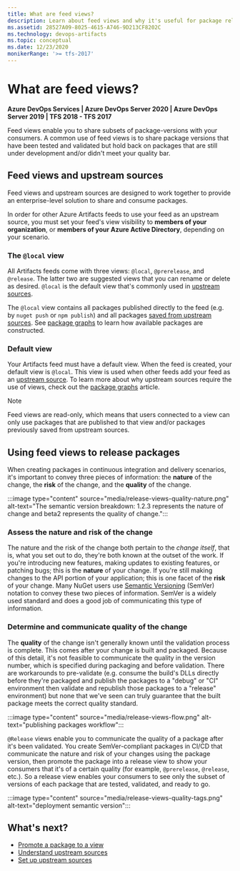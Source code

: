 ```yaml
---
title: What are feed views?
description: Learn about feed views and why it's useful for package release
ms.assetid: 28527A09-8025-4615-A746-9D213CF8202C
ms.technology: devops-artifacts
ms.topic: conceptual
ms.date: 12/23/2020
monikerRange: '>= tfs-2017'
---
```


# What are feed views?

**Azure DevOps Services | Azure DevOps Server 2020 | Azure DevOps Server 2019 | TFS 2018 - TFS 2017**

Feed views enable you to share subsets of package-versions with your consumers. A common use of feed views is to share package versions that have been tested and validated but hold back on packages that are still under development and/or didn't meet your quality bar.

## Feed views and upstream sources

Feed views and upstream sources are designed to work together to provide an enterprise-level solution to share and consume packages. 

In order for other Azure Artifacts feeds to use your feed as an upstream source, you must set your feed's view visibility to **members of your organization**, or **members of your Azure Active Directory**, depending on your scenario.

<a name="local"></a>

### The `@local` view

All Artifacts feeds come with three views: `@local`, `@prerelease`, and `@release`. The latter two are suggested views that you can rename or delete as desired. `@local` is the default view that's commonly used in [upstream sources](upstream-sources.md).

The `@local` view contains all packages published directly to the feed (e.g. by `nuget push` or `npm publish`) and all packages [saved from upstream sources](upstream-sources.md#saved-packages). See [package graphs](package-graph.md) to learn how available packages are constructed.

<a name="default-view"></a>

### Default view

Your Artifacts feed must have a default view. When the feed is created, your default view is `@local`. This view is used when other feeds add your feed as an [upstream source](upstream-sources.md). To learn more about why upstream sources require the use of views, check out the [package graphs](package-graph.md) article.

<a name="read-only"></a>

> [!NOTE]
> Feed views are read-only, which means that users connected to a view can only use packages that are published to that view and/or packages previously saved from upstream sources.

## Using feed views to release packages

When creating packages in continuous integration and delivery scenarios, it's important to convey three pieces of information: the **nature** of the change, the **risk** of the change, and the **quality** of the change.

:::image type="content" source="media/release-views-quality-nature.png" alt-text="The semantic version breakdown: 1.2.3 represents the nature of change and beta2 represents the quality of change.":::

### Assess the nature and risk of the change

The nature and the risk of the change both pertain to the _change itself_, that is, what you set out to do, they're both known at the outset of the work. If you're introducing new features, making updates to existing features, or patching bugs; this is the **nature** of your change. If you're still making changes to the API portion of your application; this is one facet of the **risk** of your change. Many NuGet users use [Semantic Versioning](https://semver.org) (SemVer) notation to convey these two pieces of information. SemVer is a widely used standard and does a good job of communicating this type of information.

### Determine and communicate quality of the change

The **quality** of the change isn't generally known until the validation process is complete. This comes after your change is built and packaged. Because of this detail, it's not feasible to communicate the quality in the version number, which is specified during packaging and before validation. There are workarounds to pre-validate (e.g. consume the build's DLLs directly before they're packaged and publish the packages to a "debug" or "CI" environment then validate and republish those packages to a "release" environment) but none that we've seen can truly guarantee that the built package meets the correct quality standard.

:::image type="content" source="media/release-views-flow.png" alt-text="publishing packages workflow":::

`@Release` views enable you to communicate the quality of a package after it's been validated. You create SemVer-compliant packages in CI/CD that communicate the nature and risk of your changes using the package version, then promote the package into a release view to show your consumers that it's of a certain quality (for example, `@prerelease`, `@release`, etc.). So a release view enables your consumers to see only the subset of versions of each package that are tested, validated, and ready to go.

:::image type="content" source="media/release-views-quality-tags.png" alt-text="deployment semantic version":::

## What's next?

- [Promote a package to a view](../feeds/views.md)
- [Understand upstream sources](./upstream-source.md)
- [Set up upstream sources](../how-to/set-up-upstream-sources.md)